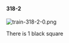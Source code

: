 #### 318-2
![train-318-2-0.png](https://github.com/lil-lab/nlvr/raw/master/nlvr/train/images/79/train-318-2-0.png "train-318-2-0.png")

There is 1 black square